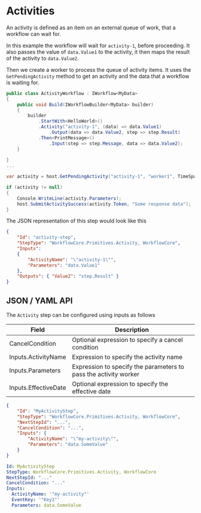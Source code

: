 # Activities

An activity is defined as an item on an external queue of work, that a workflow can wait for.

In this example the workflow will wait for `activity-1`, before proceeding.  It also passes the value of `data.Value1` to the activity, it then maps the result of the activity to `data.Value2`.

Then we create a worker to process the queue of activity items.  It uses the `GetPendingActivity` method to get an activity and the data that a workflow is waiting for.


```C#
public class ActivityWorkflow : IWorkflow<MyData>
{
    public void Build(IWorkflowBuilder<MyData> builder)
    {
        builder                
            .StartWith<HelloWorld>()
            .Activity("activity-1", (data) => data.Value1)
                .Output(data => data.Value2, step => step.Result)
            .Then<PrintMessage>()
                .Input(step => step.Message, data => data.Value2);
    }
             
}
...

var activity = host.GetPendingActivity("activity-1", "worker1", TimeSpan.FromMinutes(1)).Result;

if (activity != null)
{
    Console.WriteLine(activity.Parameters);
    host.SubmitActivitySuccess(activity.Token, "Some response data");
}

```

The JSON representation of this step would look like this

```json
{
    "Id": "activity-step",
    "StepType": "WorkflowCore.Primitives.Activity, WorkflowCore",
    "Inputs": 
    {
        "ActivityName": "\"activity-1\"",
        "Parameters": "data.Value1" 
    },
    "Outputs": { "Value2": "step.Result" }
}
```

## JSON / YAML API

The `Activity` step can be configured using inputs as follows

| Field                  | Description                 |
| ---------------------- | --------------------------- |
| CancelCondition        | Optional expression to specify a cancel condition  |
| Inputs.ActivityName    | Expression to specify the activity name            |
| Inputs.Parameters      | Expression to specify the parameters to pass the activity worker                |
| Inputs.EffectiveDate   | Optional expression to specify the effective date  |


```json
{
    "Id": "MyActivityStep",
    "StepType": "WorkflowCore.Primitives.Activity, WorkflowCore",
    "NextStepId": "...",
    "CancelCondition": "...",
    "Inputs": {
        "ActivityName": "\"my-activity\"",
        "Parameters": "data.SomeValue"
    }
}
```
```yaml
Id: MyActivityStep
StepType: WorkflowCore.Primitives.Activity, WorkflowCore
NextStepId: "..."
CancelCondition: "..."
Inputs:
  ActivityName: '"my-activity"'
  EventKey: '"Key1"'
  Parameters: data.SomeValue

```

